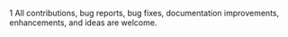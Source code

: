 1
All contributions, bug reports, bug fixes, documentation improvements, enhancements, and ideas are welcome.

